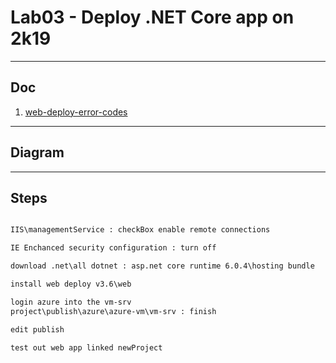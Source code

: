 # Lab03 - Deploy .NET Core app on 2k19

---

## Doc
1. [web-deploy-error-codes](https://learn.microsoft.com/en-us/iis/publish/troubleshooting-web-deploy/web-deploy-error-codes)

---

## Diagram

---

## Steps
````txt

IIS\managementService : checkBox enable remote connections

IE Enchanced security configuration : turn off

download .net\all dotnet : asp.net core runtime 6.0.4\hosting bundle

install web deploy v3.6\web

login azure into the vm-srv
project\publish\azure\azure-vm\vm-srv : finish

edit publish

test out web app linked newProject
````
